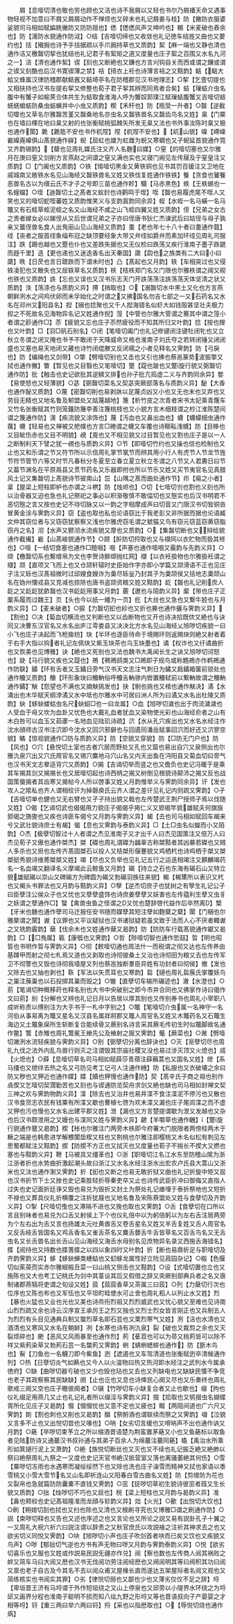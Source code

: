 <!-- { "loadSidebar": true } -->
　　屑【息噎切清也敬也劳也顾也又洁也诗不我屑以又轻也书尔乃屑播天命又遇事物轻视不加意曰不屑又屑屑动作不惮烦也又碎末也礼记屑姜与桂】防【撇防衣服婆娑貌司马相如赋媥姺徶防又防防揺也】僁【僁僁风声又呻吟也】糏【米麦破也舂余也】防【瀎防水貌通作防泧】○结【吉噎切缔也又收敛也礼记徳车结旌又曲也又要约也】拮【撠挶也诗予手拮据疏以手爪挶持草也又质韵】絜【麻一端也又静也清也通作洁又檄齧切挈也犹结也礼记君子有絜矩之道又度量也庄子絜之百围又水名九河之一】洁【清也通作絜】锲【刻也又断絶也又鎌也方言刈钩自关而西或谓之鎌或谓之锲又刻酷也后汉书寛锲薄之禁】袺【掎衣上衽也诗薄言袺之又黠韵】鲒【鲒大蛤又蜂属汉律防稽郡献鲒酱又鲒埼亭名在防稽郡见汉书地理志】○挈【乞壹切提也又相扶持也汉书左提右挈又修整也荀子君子挈其辨而同焉者合矣】蛣【璅蛣介虫名腹中有蟹子如榆荚合体共生为蛣取食淮海人呼为蟹奴郭璞江赋璅蛣腹蟹又吉噎切蛣蜣蜣蜋蛣防桑虫蛣蟩井中小虫又质韵】稧【禾秆也】防【瓶受一升者】○齧【逆截切噬也又草名尔雅齧苦堇又齧桑地名亦虫名又齧铁兽名又齧齿鸟名又姓】臬【门橜也在墙曰楎在地曰臬又射的也张衡赋桃弧棘矢所发无臬又法也书外事汝陈时臬又极也通作闑】臲【臲卼不安也书作杌陧】陧【杌陧不安也】【屼山貌】嵲【嵽嵲嶻嵲嶤嵲俱山髙貌通作嶭】蜺【屈虹也雄为虹雌为蜺又寒蜩也又孑蜺延首貌通作霓又齐韵锡韵】【糵也见周礼媒氏注又齐人名麴曰媒】○窒【的噎切塞也又尔雅月在庚曰窒又剑削方言燕赵之间谓之窒又满也实也又寝门阙见左传屦及于窒皇注又质韵】□【门阖也又质韵】○铁【惕噎切黒金又黄铁铜也见书其罚百锾注又卫地在戚城南又敞铁水名见山海经又齧铁兽名又姓又铁伐复姓通作铁铁】餮【贪食也饕餮恶兽名古以为缙云氏不才子之号即三苗也通作飻】驖【马赤黒色】蛈【王蛈蜴也一名螲蟷】○垤【迪齧切土之髙者又蚁封也诗鹳鸣于垤】咥【齧也易履虎尾不咥人又笑也又的噎切蛇咥蕃姓又质韵惟笑义与支韵寘韵同余异】蛭【水蛭一名马蟥一名马鼈又有石蛭草蛭泥蛭之名又山海经不咸之山飞蛭四翼又姓又质韵】侄【兄弟之女古之贵者嫁女必以娣侄从又后世谓兄弟之子亦曰侄唐书狄仁杰谏武后曰姑侄与母子孰亲又蠪侄兽名食人出鳬丽山见山海经又质韵】耋【老也年七十八十者曰耋通作臷】绖【丧者之服首绖象缁布冠之缺顶要经象大带又弁绖如爵弁而素加环绖见周礼司服注】跌【踢也越也又蹷也仆也又差跌失据也又无仪检曰跌荡又疾行淮南子墨子跌蹏而趍千里】迭【更也递也又迷迭香名出天秦国】瓞【瓝也之族类有二大曰小曰瓞】昳【日昃也言日蹉跌而下谓未时也】凸【髙起也又月韵】轶【车相突过也又侵轶凌犯也又散失也又屈轶草名又质韵】柣【桔柣郑门名又门限也尔雅柣谓之阈又砌也铁也又质韵】詄【忘也又误也又汉书乐志天门开詄荡荡注詄荡荡天体坚清之状又质韵】泆【荡涤也与质韵义异】摕【捎取也】○【溺齧切水中黑土又化也方言燕朝鲜洌水之间鸡伏卵而未孚始化之时谓之又拂国名勿吉七部之一又石药名又水名在邓州又阳县名】揑【搦也捻聚也又千人揑海错名似虾大如钱殻甚坚壮夫极力揑之不死故名见海物异名记又姓通作掜】篞【中管也尔雅大管谓之簥其中谓之篞小者谓之篎通作□】苶【疲貌又忘也庄子苶然疲役而不知其所归又叶韵】捻【按也捚也又叶韵】□【羽□矾石别名】○闭【笔噎切阖门也礼记修键闭注键牡闭牝也又立秋立冬谓之闭又掩也书予不敢闭于天降威命又格也淮南子刘氏夺之若转闭锤又闭闭盛也又塞也易天地闭又藏也诗竹闭绲滕又反闭襦之小者见释名又霁韵】防【弓戾也】防【编绳也又剑带】○撆【劈噎切别也又击也又引也拂也蔡邕篆势波振撆又拭也通作撇】瞥【暂见也又目翳也又笔噎切】蹩【踶也跛也又蹩旋行貌又弼齧切通作防】批【触击也史记欲批其逆鳞又排也孙子批亢捣虚二义与齐韵同余异】嫳【易使怒也又轻薄貌】○苾【弼齧切菜名又契苾突厥部落名与质韵义异】馝【大香也通作飶又质韵】○蔑【密齧切削也易剥牀以足蔑贞凶又小也又无也末也又弃也又劳目无精也又地名鲁及邾盟处又姑蔑越地】篾【析竹皮之次青者宋书太妃乘青篾车又竹名张衡赋其竹则笼籦防篾李善注篾桃枝也又小貌方言木细枝谓之杪江淮陈楚间谓之篾通作防】瀎【疾流貌又涂饰也】蔑【汚血也又鼻出血也】蠛【蠛蠓细虫通作薎】幭【轻易也又禅被又帊幞也方言□裷谓之幭又车覆也诗鞹鞃浅幭】防【目眵也又目眦伤赤也又目不明貌】覕【覔也又不相见貌又过目暂见也又割也庄子是以一人之断制利天下譬之犹一覕也与质韵义异】○节【即噎切竹约也又操也信也检制也又止也又和乐谓之节又符节所以示信周礼掌节掌节而辨其用小行人有虎节人节龙节旌节符节管节六等又时节凡春秋分冬夏至立春立夏立秋立冬谓之八节又人君夀日曰节又葢节渊名在平原鬲县又贯节药名又乐器即拊也所以节乐又姓又买节夷官名见真腊风土记又集齧切上髙貌诗节彼南山】岊【山隅之髙而曲处通作节】疖【痬之小者】楶【屋梁上短柱即栌也亦谓之斗栱】防【烛烬也】○切【七噎切刌也割也义刻也所以治骨器又迫也急也礼记祭祀之事必以积渐敬慎不敢偪切也又慤实也后汉书明君不恶切慤之言又按也史记不待切脉又以一韵之字相摩成声曰切音又门限汉书切皆铜沓冒黄金涂与霁韵义异】窃【盗也取也私也论语窃比于我老彭又非所据而据也论语臧文仲其窃位者与又窃窃犹察察又浅也尔雅虎窃毛谓之虦猫又鸟有窃元窃蓝窃黄窃脂窃丹之名】沏【水声又鬰沏水流疾貌又摩也又质韵】○【集齧切断也又辩给貌通作截擮】嶻【山髙峻貌通作节】○撷【肸防切捋取也又与襭同以衣贮物而扱其袵也】○噎【一结切食塞也通作□饐咽】咽【声塞也通作噎咽又霰韵与先韵义异】○缬【檄齧切系也繋缯帛为文也李贺诗醉缬抛红网】襭【以衣衽扱物也尔雅扱衽谓之襭】颉【直项又飞而上也又仓颉轩辕时史臣始作字亦即小学篇又颉滑语不正也见庄子注又轹也汉髙祖微时过邱嫂食嫂诈为羮尽轹釡乃封其子为羮颉侯又括地志羮颉山名在妫州懐戎县又克减也掠除也唐书盗颉资粮又姓又黠韵】龁【齧也礼记削庶人龁之又龁龁犹齚齧也汉书龁龁用事又月韵】覈【邀也与陌韵义异】緳【带也庄子正緳系履而过魏王】页【头也今以纸一繙为一页】纥【大丝也又急也又繋牛胫也与月韵义异】□【麦未破者】○捩【力齧切抝也紾也又折也撕也通作攦与霁韵义异】【割也】○决【菊血切横流也又判断也又以齿断物也又开也诗决拾既佽又絶也与诀同又决曹东汉官名又水名出庐江雩娄县又决决北方水名见山海经乂旭哕切疾貌一曰小飞也庄子决起而飞枪揄枋】玦【半环也逐臣待命于境赐环则返赐玦则絶又射者着于右手大指以钩者礼记左佩玦又紫玉玦茶也乌玉玦墨也】谲【权诈也又纡谲曲折也又恢美也见博雅】诀【絶也又死别也又法也魏书大禹闻长生之诀又旭哕切诃怒也】趹【马行貌又疾也又踶也】鴂【鸋鴂鸱类又□鴂即子规鸟或称鶗鴂亦作鹈鴂通作防鴃】鐍【环有舌者又玉鐍日旁气汉书天文志注气刺日为鐍又扃鐍箱箧前锁处也通作觼又质韵】觼【环形象玦曰觼軜俗呼觼舌軜骖内辔置觼轼前以繋軜故谓之觼軜通作鐍】觖【怨望也不满也又摘觖挑发也】抉【剔也挑也又棺也通作觖决】潏【水涌出也木华赋天纲浡潏又水中坻也尔雅水中可居曰洲人所为曰潏又水名出杜陵又质韵】蚗【蛥蚗蝼蛄虫名尺蚗蛁□也一曰龙属】○血【旭哕切濊也出于肉流濊濊也人受血于母又坎为血卦又忧色也大戴礼血者犹血又染物使光彩也山海经俞者之山有木白咎可以血玉又茹藘一名地血见陆玑诗疏】泬【水从孔穴疾出也又水名水经注作沈水顔师古汉书注泬即今沈水又回泬邪僻也与回遹同潘岳赋事回泬而好还又泬寥空貌】瞲【惊视貌通作□防与质韵义异】防【空貌又穿貌】防【□防无门户也】防【风也】○穴【悬悦切土室也古者穴居而野处又孔也又窟也易出自穴又泉侧出也尔雅氿泉穴出又穴氏周官名又锡穴麋地马穴山名又内天出鱼在沔阳县又菊血切曰旁气也汉书天文志晕适背穴又质韵】○揭【吉谒切举而竖之也又儋负也史记冯暖于是乘其车揭其剑又揭揭长也又居噎切起也诗西柄之揭又树倒见根貌诗颠沛之揭又反也战国策蜃揭者其齿寒又揭帖今人所以啓事又姓乂月韵惟举义与霁韵同余异】讦【发也攻人之隂私也齐人谓相绞讦为掉磬庾氏云齐人谓之差讦见礼记内则疏又霁韵】○孑【吉噎切单也健也又无右臂也又孑孑持出貌又戟也左传楚武王荆尸授师孑焉以伐随又姓】○偈【乞谒切武也偈偈用力貌庄子偈偈乎掲仁义又郅偈竿貌雄赋夫何旗旐郅偈之旖旎也又疾也诗匪车偈兮又月韵与霁韵义异】朅【去也司马相如赋回车朅来兮又武壮貌诗庶士有朅】愒【息也又霁韵与泰韵义异】□【土□虫名似蝗而小又陌韵】○杰【极孽切智过十人者谓之杰见淮南子又才出千人曰杰见国策注又倍万人曰杰见荀子又傲也通作桀杰】桀【磔也周礼谓磔为疈辜古称桀黠者其凶暴若磔也又贼人多杀也又担也左传齐髙固桀石以投人又桔桀形偃蹇貌又鸡栖杙也诗鸡栖于桀又桀桀挺秀貌诗维莠桀桀又姓】竭【尽也又负举也见礼记五行之运迭相竭注又麒麟竭药名一名血竭又翻译名义摩竭此云鲸鱼又月韵】碣【持立之石也东海有碣石山又特立貌雄赋碣以崇山又碑碣方为碑圆为碣又勃碣羽族往来貌】楬【楬橥所以表识又杙也又楬头书罪法也又月韵与黠韵义异】○孼【逆杰切庶子也犹树之有孼生礼记公子曰臣孽注公侯众子也又忧也又孽孽盛饰也诗庶姜孽孽又妖害也左传蕴利生孽又虫豸之妖谓之孽通作□】蠥【禽兽虫鱼之怪谓之又忧也楚辞啓代益作后卒然离】糱【牙米也麯也通作孽司马迁报任安书随而媒孽其短注孽如麴糵之糵】闑【门梱也尔雅橜谓之闑】谳【议罪也又平议疑狱也汉书诸狱疑若虽文致于法而人心不厌者輙谳之又铣韵霰韵】蘖【伐余木也又姓通作蘖又曷韵】防【防防车行载髙貌通作钀又曷韵】□【□鳬属】甈【康瓠也又霁韵】○哲【陟噎切智也通作悊喆】晢【明也昭晢也书明作晢与霁韵义异】○彻【敕噎切通也周法什一而税谓之彻又达也左传养由基蹲甲而射之彻七札焉又道也又剥取也诗彻彼桑土又治也诗彻田为粮又去也左传军卫不彻警也又毁也诗彻我墙屋又列也蔡邕独断羣臣异姓有功封者曰彻侯】撤【发也又除去也又抽也剥也】聅【军法以矢贯耳也又寒韵】硩【擿也周礼硩蔟氏掌覆妖鸟之巢注蔟巢也以石投掷其巢而毁之】○辙【直孽切车输所碾迹也】澈【水澄也】○莂【笔谒切种穊移莳也释名别也大书中央破别之即今市井合同也又佛家作诗曰偈作文曰莂】别【分解也又辨也礼记日月以告居以厚其别也又传别券书也周礼小宰职八成听称责以傅别注为大手书于一札中字别之】○鼈【笔噎切介虫属一名神守一名河伯从事易离为鼈又星名又汉县名属牂牁郡又鼈人周官名又姓又木鼈药名又石鼈生海边又土鼈象屎所生斩断复合能续骨又蕨别名诗言采其蕨毛传初生时似鼈脚故名通作鳖】鷩【赤雉也周礼鷩冕王飨先公及飨射之服又霁韵】虌【蕨菜也】○潎【劈噎切潎洌水流轻疾貌与霁韵义异】○别【弼孽切分离也辞诀也】○灭【宻孽切尽也周礼九伐之法外内乱鸟兽行则灭之注谓毁其宗庙社稷又没也易过涉灭顶又火熄也】烕【火熄也】○薛【息噎切草名司马相如赋薛莎青薠注薛藾蒿也又国名又姓】绁【系马缰也又绁绊去热之名又弓防见考工记弓人注通作絏】防【私服也又衣破壊之余曰防又秽也又狎近也通作媟】媟【嬻也狎慢也通作防】契【髙辛氏子商之祖也别作卨偰又乞噎切契濶勤苦也又刻也与锲通防览契舟求剑又絶也缺也司马相如封禅文契三神之欢与霁韵物韵义异】渫【除去也又治井也易井渫不食注渫泥不停污也又散也汉书食货志农民有钱粟有所渫又歇也曹植七啓为欢未渫又漏也庄子尾闾渫之而不虚又狎也污也慢也又水名出建平郡又姓】泄【漏也又方言楚提谓歇为泄又发越也又杂也后汉书颇泄用之又嫚也与渫同又姓与霁韵义异】齛【羊嚼草也通作齥】【蹩旋行貌通作躠又曷韵】楔【枨也尔雅注门两旁木柣即今府署大门脱限者两傍柱两木于橛之端是也韩愈进学解椳闑扂楔又柱也又荆桃也尔雅注即樱桃又木名似松有刺见左思蜀都赋注又黠韵】揳【防揳不方正也又拭灭也又度量也荀子不揣长不揳大又撚也塞也与黠韵义异】靾【马被具又缰革也】○浙【职噎切江名江水东至防稽山隂为浙江浙者折也水势曲折激起潮头故曰浙江又水名水经注浙水出宏农卢氏县大蒿山又浙米也又汰也通作淛又霁韵】折【抝也又断之也易无敢折狱又曲也礼记折旋中矩又屈也汉书折节下士又挫也史记乘胜轻折辱秦吏卒又止也诗传武臣折冲曰御侮又直指人过失也史记面折廷诤又毁也易兑为毁折又封土为祭处礼记瘗埋于泰折祭地也又短折不禄也又葬具仪礼折横覆之注折犹屐也又地名鲁及宋陈蔡盟处又姓与食孽切及齐韵义异】○掣【尺噎切曳也又滞隔不进也又挽也取也又霁韵】○舌【食孽切在口所以言且别味者也易兑为口舌又射侯上下个也仪礼倍中以为躬倍躬以为左右舌注居两旁为个左右出为舌又言也扬雄太元吐黄酋舌又卷舌星名又姓又羊舌复姓又舌人周官名又反舌岐舌皆国名又鸡舌香名又雀舌茶名又麋舌蘡舌牛舌皆草名又百舌鸟名又无舌虫名又长舌兽名出长舌山见山海经又海舌水母别名见庶物异名录又西施舌海错名】揲【阅持也又持数也揲蓍揲之以四以象四时又叶韵】折【断也易鼎折足与职噎切及齐韵霁韵义异】蛥【蛥蚗蝉类蟪蛄也又虭蛥龙属性好立险见菽园杂记】○榝【色揠切似茱萸而实赤尔雅椒榝丑菜一曰山桃又侧击也又黠韵】○设【式噎切置也立也又施陈也又大也考工记桃氏为剑中其茎设其后又假借之辞又突厥别部典兵者之名又唐制诸郡燕犒将吏谓之旬设又姓】蔎【蔎蔎香草又茶属三曰蔎】○列【力蘖切行次也位序也又陈也布也又军伍也又平坦町畦使水可止舍也周礼稻人以列止水又姓】烈【暴也火猛也又业也光也又美也诗烝衎烈祖又烈烈威武也又忧心貌又至难也见诗南山烈烈疏又余也诗云汉序宣王承厉王之烈又独也又烈士烈女皆言刚正也又兵制五人为烈烈有头目见通典兵制又螫烈草名即石芸也又栗烈寒气又姓】洌【洁也水清也又酒清也又寒风又水名在朝鲜】冽【水寒也诗有冽氿泉】裂【破也又裁剪之余也又灭裂烦碎也】颲【恶风又风雨暴至也通作烈】茢【萑苕也可以为帚又桃茢皆可以除不祥又紫茢染草又勃茢石芸一名螫茢又霁韵】蛚【蜻蛚蟋蟀也通作】防【斵木鸟也】鮤【刀鱼也一名鱴刀即今鮆鱼】迾【遮遏也又车驾清道也张衡赋迾卒清候通作列】○热【日孽切炎气如爇也又今人以火温物曰热又热河即水经注之武列水今属承徳府】○缺【曲哕切器亏破也又少也毁也玷也又去也又列缺电也又缺缺民懐不争竞也老子其政察察其民缺缺】阕【止也讫也又息也诗俾民心阕又尽也又乐奏终也周礼歌戒三阕又空也庄子瞻彼阕者】○辍【竹哕切车小缺复合者又止也歇也】缀【拘也仪礼缀足用燕几又止也礼记礼者所以缀淫与霁韵义异】掇【拾取也又鸲掇虫名蝴蝶胥所化见庄子又曷韵】惙【惙惙忧也又意不定也又疲也】畷【两陌间道也广六尺又霁韵】剟【割也刺也又削也又曷韵】醊【祭酹酒也谓联续而祭之又霁韵】啜【泣貌又言多不止也又出悦切尝也又喙也】○呐【女劣切言缓也又嗗呐声不出也通作讷又月韵】○蕝【卒哕切束芧立之所以缩酒晋语楚为荆蛮置茅蕝又小也又鱼蕝标以取鱼者见陆防诗又通蕞汉书叔孙通与其弟子百余人为绵蕞注蕞同蕝】橇【禹治水所乘形如箕擿行泥上又萧韵】○絶【族悦切断丝也又灭也又不续也礼记振乏絶又絶肺以祭曰絶祭周礼九祭之一又度也史记天官书絶汉抵营室又落也离骚萎絶其何伤】○雪【粟哕切冻雨也水遇寒而凝绥绥然下也又除也洗也庄子澡雪而精神又拭也家语以黍雪桃又小雪大雪节名又山名即祈连山又阳春白雪古曲名又姓】防【剪缯防为花也又裂帛也急就篇防防囊橐不直钱又霁韵】○茁【捉哕切草初生貌诗彼茁者葭又生长貌又质韵】○拙【烛哕切不巧也又屈也】棁【梁上短柱也又月韵与曷韵义异】准【鼻也颊权也史记髙祖隆准而龙顔与轸韵义异】炪【火光】○歠【出悦切大饮也】○刷【朔婠切刮也拭也又扫也除也又清也又根刷寻究也又博雅□谓之刷通作防】○説【束哕切释也又告也又述也序述之也又言论也又所论之説又易有説卦孔子十翼之一又周礼大祝六祈六曰説注谓以辞责之又秋官庶氏以攻説禬之注祈其神求去之也又欲劣切义同悦又霁韵】○吷【旭哕切小声也庄子吹剑首者吷而已矣又饮也又疾貌又鸟声】○哕【郁拙切气逆也方书有声无物曰哕又月韵与霁韵泰韵义异】○悦【欲劣切喜乐也又服也又姓或作説易民説旡疆亦作兑】阅【察也数也左传商人阅其祸败之衅又简车马曰大阅又厯也汉书无伐阅功劳注阅经厯也又阀阅明其等曰阀积其功曰阅又禀也老子自古及今其名不去以阅众甫又屋椽长直而遂达五架屋际者名阅又观也又简练核实也书阅实其罪】○劣【律悦切弱也又鄙也少也又薄劣仅仅不足之辞】埒【卑垣晋王济有马埒谓于外作短垣绕之又山上停泉也又邱旁以小隄界水环绕之为埒邱又画界分程也淮南子聪明不损而知八纮九野之形埒又等也晋语叔向子产晏婴之才相等埒】锊【重三两曰举六两曰锊】捋【采也以指厯取也】○【辱悦切烧也通作焫】
